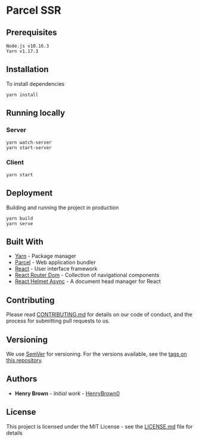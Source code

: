 # Parcel SSR

## Prerequisites

```
Node.js v10.16.3
Yarn v1.17.3
```

## Installation

To install dependencies
```
yarn install
```

## Running locally

### Server

```
yarn watch-server
yarn start-server
```

### Client

```
yarn start
```

## Deployment

Building and running the project in production
```
yarn build
yarn serve
```

## Built With

* [Yarn](https://yarnpkg.com) - Package manager
* [Parcel](https://parceljs.org/) - Web application bundler
* [React](https://reactjs.org/) - User interface framework
* [React Router Dom](https://reacttraining.com/react-router/) - Collection of navigational components
* [React Helmet Async](https://github.com/staylor/react-helmet-async) - A document head manager for React

## Contributing

Please read [CONTRIBUTING.md](https://gist.github.com/parcel-ssr/) for details
on our code of conduct, and the process for submitting pull requests to us.

## Versioning

We use [SemVer](http://semver.org/) for versioning. For the versions available,
see the
[tags on this repository](https://github.com/HenryBrown0/parcel-ssr/tags). 

## Authors

* **Henry Brown** - *Initial work* - 
[HenryBrown0](https://github.com/HenryBrown0)

## License

This project is licensed under the MIT License - see the
[LICENSE.md](LICENSE.md) file for details
